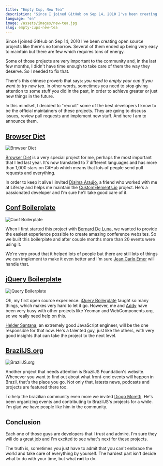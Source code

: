 ```yaml
---
title: "Empty Cup, New Tea"
description: "Since I joined GitHub on Sep 14, 2010 I've been creating open source projects like there's no tomorrow. Several of them ended up being very easy to maintain but there are few which requires tons of energy. Some of those projects are very important to the community and, in the last few months, I didn't have time enough to take care of them the way they deserve. So I needed to fix that."
language: "en"
image: /assets/images/new-tea.jpg
slug: empty-cups-new-tea
---
```


Since I joined GitHub on Sep 14, 2010 I've been creating open source projects
like there's no tomorrow. Several of them ended up being very easy to maintain
but there are few which requires tons of energy.

Some of those projects are very important to the community and, in the last few
months, I didn't have time enough to take care of them the way they deserve. So I
needed to fix that.

<!-- more -->

There's this chinese proverb that says: *you need to empty your cup if you want
to try new tea*. In other words, sometimes you need to stop giving attention to
some stuff you did in the past, in order to achieve greater or just new things
in the future.

In this mindset, I decided to "recruit" some of the best developers I know to be
the official maintainers of these projects. They are going to discuss issues,
review pull requests and implement new stuff. And here I am to announce them.

## [Browser Diet](http://browserdiet.com)

![Browser Diet](/assets/img/posts/browser-diet.jpg)

[Browser Diet](http://browserdiet.com) is a very special project for me, perhaps
the most important that I led last year. It's now translated to 7 different
languages and has more than 1,000 stars on GitHub which means that lots of
people send pull requests and everything.

In order to keep it alive I invited [Djalma
Araújo](https://github.com/djalmaaraujo), a friend who worked with me at Liferay
and helps me maintain the [CustomElements.io](http://customelements.io) project.
He's a passionated developer and I'm sure he'll take good care of it.

## [Conf Boilerplate](http://braziljs.github.io/conf-boilerplate)

![Conf Boilerplate](/assets/img/posts/confb.jpg)

When I first started this project with [Bernard De
Luna](https://github.com/bernarddeluna/), we wanted to provide the easiest
experience possible to create amazing conference websites. So we built this
boilerplate and after couple months more than 20 events were using it.

We're very proud that it helped lots of people but there are still lots of
things we can implement to make it even better and I'm sure [Jean Carlo
Emer](https://github.com/jcemer) will handle that.

## [jQuery Boilerplate](http://jqueryboilerplate.com)

![jQuery Boilerplate](/assets/img/posts/jqbp.jpg)

Oh, my first open source experience. [jQuery
Boilerplate](http://jqueryboilerplate.com) taught so many things, which makes
very hard to let it go. However, me and [Addy](https://github.com/addyosmani/)
have been very busy with other projects like Yeoman and WebComponents.org, so we
really need help on this.

[Helder Santana](https://github.com/heldr), an extremely good JavaScript
engineer, will be the one responsible for that now. He's a talented guy, just
like the others, with very good insights that can take the project to the next
level.

## [BrazilJS.org](http://braziljs.org)

![BrazilJS.org](/assets/img/posts/braziljsorg.jpg)

Another project that needs attention is BrazilJS Foundation's website. Whenever
you want to find out about what front-end events will happen in Brazil, that's
the place you go. Not only that, latests news, podcasts and projects are
featured there too.

To help the brazilian community even more we invited [Diogo
Moretti](https://github.com/diogomoretti). He's been organizing events and
contributing to BrazilJS's projects for a while. I'm glad we have people
like him in the community.

## Conclusion

Each one of those guys are developers that I trust and admire. I'm sure they
will do a great job and I'm excited to see what's next for these projects.

The truth is, sometimes you just have to admit that you can't embrace the world
and take care of everything by yourself. The hardest part isn't decide what to
do with your time, but what **not** to do.

